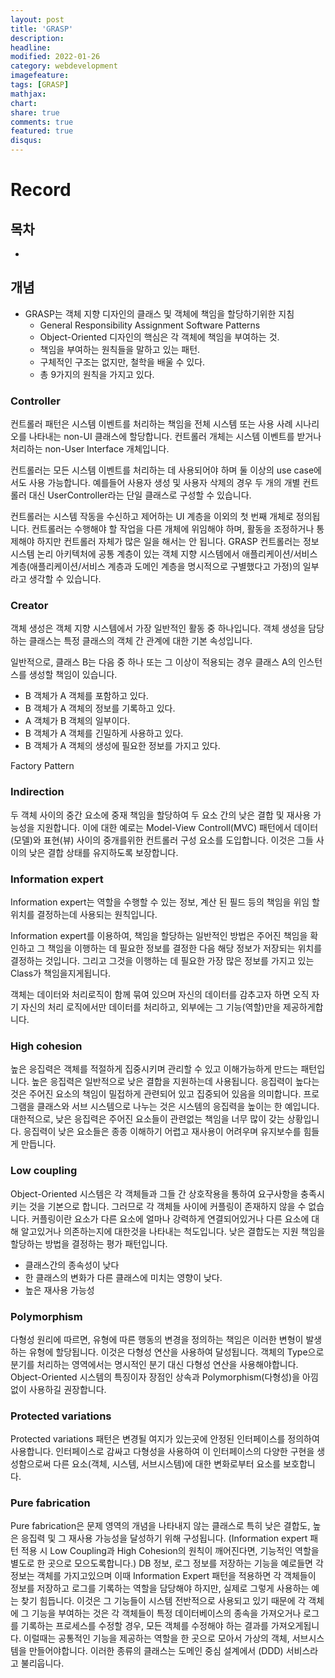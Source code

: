 ```yaml
---
layout: post
title: 'GRASP'
description:
headline:
modified: 2022-01-26
category: webdevelopment
imagefeature:
tags: [GRASP]
mathjax:
chart:
share: true
comments: true
featured: true
disqus:
---
```


# Record

## 목차

-   [](#)

## 개념

-   GRASP는 객체 지향 디자인의 클래스 및 객체에 책임을 할당하기위한 지침
    -   General Responsibility Assignment Software Patterns
    -   Object-Oriented 디자인의 핵심은 각 객체에 책임을 부여하는 것.
    -   책임을 부여하는 원칙들을 말하고 있는 패턴.
    -   구체적인 구조는 없지만, 철학을 배울 수 있다.
    -   총 9가지의 원칙을 가지고 있다.

### Controller

컨트롤러 패턴은 시스템 이벤트를 처리하는 책임을 전체 시스템 또는 사용 사례 시나리오를 나타내는 non-UI 클래스에 할당합니다. 컨트롤러 개체는 시스템 이벤트를 받거나 처리하는 non-User Interface 개체입니다.

컨트롤러는 모든 시스템 이벤트를 처리하는 데 사용되어야 하며 둘 이상의 use case에서도 사용 가능합니다. 예를들어 사용자 생성 및 사용자 삭제의 경우 두 개의 개별 컨트롤러 대신 UserController라는 단일 클래스로 구성할 수 있습니다.

컨트롤러는 시스템 작동을 수신하고 제어하는 UI 계층을 이외의 첫 번째 개체로 정의됩니다. 컨트롤러는 수행해야 할 작업을 다른 개체에 위임해야 하며, 활동을 조정하거나 통제해야 하지만 컨트롤러 자체가 많은 일을 해서는 안 됩니다. GRASP 컨트롤러는 정보 시스템 논리 아키텍처에 공통 계층이 있는 객체 지향 시스템에서 애플리케이션/서비스 계층(애플리케이션/서비스 계층과 도메인 계층을 명시적으로 구별했다고 가정)의 일부라고 생각할 수 있습니다.

### Creator

객체 생성은 객체 지향 시스템에서 가장 일반적인 활동 중 하나입니다. 객체 생성을 담당하는 클래스는 특정 클래스의 객체 간 관계에 대한 기본 속성입니다.

일반적으로, 클래스 B는 다음 중 하나 또는 그 이상이 적용되는 경우 클래스 A의 인스턴스를 생성할 책임이 있습니다.

-   B 객체가 A 객체를 포함하고 있다.
-   B 객체가 A 객체의 정보를 기록하고 있다.
-   A 객체가 B 객체의 일부이다.
-   B 객체가 A 객체를 긴밀하게 사용하고 있다.
-   B 객체가 A 객체의 생성에 필요한 정보를 가지고 있다.

Factory Pattern

### Indirection

두 객체 사이의 중간 요소에 중재 책임을 할당하여 두 요소 간의 낮은 결합 및 재사용 가능성을 지원합니다. 이에 대한 예로는 Model-View Controll(MVC) 패턴에서 데이터(모델)와 표현(뷰) 사이의 중개를위한 컨트롤러 구성 요소를 도입합니다. 이것은 그들 사이의 낮은 결합 상태를 유지하도록 보장합니다.

### Information expert

Information expert는 역할을 수행할 수 있는 정보, 계산 된 필드 등의 책임을 위임 할 위치를 결정하는데 사용되는 원칙입니다.

Information expert를 이용하여, 책임을 할당하는 일반적인 방법은 주어진 책임을 확인하고 그 책임을 이행하는 데 필요한 정보를 결정한 다음 해당 정보가 저장되는 위치를 결정하는 것입니다.
그리고 그것을 이행하는 데 필요한 가장 많은 정보를 가지고 있는 Class가 책임을지게됩니다.

객체는 데이터와 처리로직이 함께 묶여 있으며 자신의 데이터를 감추고자 하면 오직 자기 자신의 처리 로직에서만 데이터를 처리하고, 외부에는 그 기능(역할)만을 제공하게합니다.

### High cohesion

높은 응집력은 객체를 적절하게 집중시키며 관리할 수 있고 이해가능하게 만드는 패턴입니다.
높은 응집력은 일반적으로 낮은 결합을 지원하는데 사용됩니다. 응집력이 높다는것은 주어진 요소의 책임이 밀접하게 관련되어 있고 집중되어 있음을 의미합니다. 프로그램을 클래스와 서브 시스템으로 나누는 것은 시스템의 응집력을 높이는 한 예입니다. 대한적으로, 낮은 응집력은 주어진 요소들이 관련없는 책임을 너무 많이 갖는 상황입니다. 응집력이 낮은 요소들은 종종 이해하기 어렵고 재사용이 어려우며 유지보수를 힘들게 만듭니다.

### Low coupling

Object-Oriented 시스템은 각 객체들과 그들 간 상호작용을 통하여 요구사항을 충족시키는 것을 기본으로 합니다. 그러므로 각 객체들 사이에 커플링이 존재하지 않을 수 없습니다.
커플링이란 요소가 다른 요소에 얼마나 강력하게 연결되어있거나 다른 요소에 대해 알고있거나 의존하는지에 대한것을 나타내는 척도입니다. 낮은 결합도는 지원 책임을 할당하는 방법을 결정하는 평가 패턴입니다.

-   클래스간의 종속성이 낮다
-   한 클래스의 변화가 다른 클래스에 미치는 영향이 낮다.
-   높은 재사용 가능성

### Polymorphism

다형성 원리에 따르면, 유형에 따른 행동의 변경을 정의하는 책임은 이러한 변형이 발생하는 유형에 할당됩니다. 이것은 다형성 연산을 사용하여 달성됩니다. 객체의 Type으로 분기를 처리하는 영역에서는 명시적인 분기 대신 다형성 연산을 사용해야합니다. Object-Oriented 시스템의 특징이자 장점인 상속과 Polymorphism(다형성)을 아낌없이 사용하길 권장합니다.

### Protected variations

Protected variations 패턴은 변경될 여지가 있는곳에 안정된 인터페이스를 정의하여 사용합니다. 인터페이스로 감싸고 다형성을 사용하여 이 인터페이스의 다양한 구현을 생성함으로써 다른 요소(객체, 시스템, 서브시스템)에 대한 변화로부터 요소를 보호합니다.

### Pure fabrication

Pure fabrication은 문제 영역의 개념을 나타내지 않는 클래스로 특히 낮은 결합도, 높은 응집력 및 그 재사용 가능성을 달성하기 위해 구성됩니다. (Information expert 패턴 적용 시 Low Coupling과 High Cohesion의 원칙이 깨어진다면, 기능적인 역할을 별도로 한 곳으로 모으도록합니다.)
DB 정보, 로그 정보를 저장하는 기능을 예로들면 각 정보는 객체를 가지고있으며 이때 Information Expert 패턴을 적용하면 각 객체들이 정보를 저장하고 로그를 기록하는 역할을 담당해야 하지만, 실제로 그렇게 사용하는 예는 찾기 힘듭니다.
이것은 그 기능들이 시스템 전반적으로 사용되고 있기 때문에 각 객체에 그 기능을 부여하는 것은 각 객체들이 특정 데이터베이스의 종속을 가져오거나 로그를 기록하는 프로세스를 수정할 경우, 모든 객체를 수정해야 하는 결과를 가져오게됩니다.
이럴때는 공통적인 기능을 제공하는 역할을 한 곳으로 모아서 가상의 객체, 서브시스템을 만들어야합니다.
이러한 종류의 클래스는 도메인 중심 설계에서 (DDD) 서비스라고 불리웁니다.
